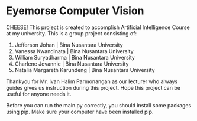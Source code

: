 # Eyemorse Computer Vision

[CHEESE!](ipk5.HEIC)
This project is created to accomplish Artificial Intelligence Course at my university. This is a group project consisting of:

1. Jefferson Johan               | Bina Nusantara University
2. Vanessa Kwandinata            | Bina Nusantara University
3. William Suryadharma           | Bina Nusantara University
4. Charlene Jovannie             | Bina Nusantara University
5. Natalia Margareth Karundeng   | Bina Nusantara University

Thankyou for Mr. Ivan Halim Parmonangan as our lecturer who always guides gives us instruction during this project. Hope this project can be useful for anyone needs it.

Before you can run the main.py correctly, you should install some packages using pip. Make sure your computer have been installed pip. 
